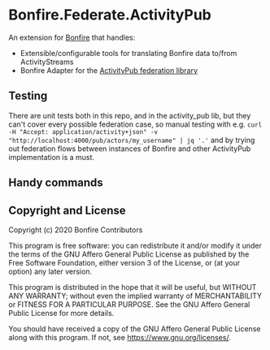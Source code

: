 # Bonfire.Federate.ActivityPub

An extension for [Bonfire](https://bonfire.cafe/) that handles:

- Extensible/configurable tools for translating Bonfire data to/from ActivityStreams
- Bonfire Adapter for the [ActivityPub federation library ](https://github.com/bonfire-networks/activity_pub)

## Testing

There are unit tests both in this repo, and in the activity_pub lib, but they can't cover every possible federation case, so manual testing with e.g. `curl -H "Accept: application/activity+json" -v "http://localhost:4000/pub/actors/my_username" | jq '.'` and by trying out federation flows between instances of Bonfire and other ActivityPub implementation is a must. 

## Handy commands

## Copyright and License

Copyright (c) 2020 Bonfire Contributors

This program is free software: you can redistribute it and/or modify
it under the terms of the GNU Affero General Public License as
published by the Free Software Foundation, either version 3 of the
License, or (at your option) any later version.

This program is distributed in the hope that it will be useful, but
WITHOUT ANY WARRANTY; without even the implied warranty of
MERCHANTABILITY or FITNESS FOR A PARTICULAR PURPOSE.  See the GNU
Affero General Public License for more details.

You should have received a copy of the GNU Affero General Public
License along with this program.  If not, see <https://www.gnu.org/licenses/>.
